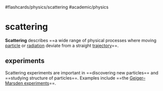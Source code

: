 #flashcards/physics/scattering #academic/physics

# scattering

__Scattering__ describes ==a wide range of physical processes where moving [particle](particle.md) or [radiation](radiation.md) deviate from a straight [trajectory](trajectory.md)==. <!--SR:!2022-12-21,7,250-->

## experiments

Scattering experiments are important in ==discovering new particles== and ==studying structure of particles==. Examples include ==the [Geiger–Marsden experiments](Geiger–Marsden%20experiments.md)==. <!--SR:!2022-12-23,9,250!2022-12-16,2,230!2022-12-24,10,250-->
